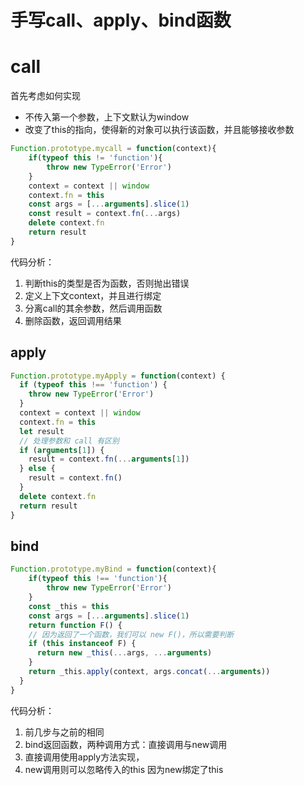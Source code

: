# 手写call、apply、bind函数

# call

首先考虑如何实现

* 不传入第一个参数，上下文默认为window
* 改变了this的指向，使得新的对象可以执行该函数，并且能够接收参数

~~~js
Function.prototype.mycall = function(context){
    if(typeof this != 'function'){
        throw new TypeError('Error')
    }
    context = context || window
    context.fn = this
    const args = [...arguments].slice(1)
    const result = context.fn(...args)
    delete context.fn
    return result
}
~~~

代码分析：

1. 判断this的类型是否为函数，否则抛出错误
2. 定义上下文context，并且进行绑定
3. 分离call的其余参数，然后调用函数
4. 删除函数，返回调用结果

## apply

~~~js
Function.prototype.myApply = function(context) {
  if (typeof this !== 'function') {
    throw new TypeError('Error')
  }
  context = context || window
  context.fn = this
  let result
  // 处理参数和 call 有区别
  if (arguments[1]) {
    result = context.fn(...arguments[1])
  } else {
    result = context.fn()
  }
  delete context.fn
  return result
}
~~~

## bind

~~~js
Function.prototype.myBind = function(context){
    if(typeof this !== 'function'){
        throw new TypeError('Error')
    }
    const _this = this
    const args = [...arguments].slice(1)
    return function F() {
    // 因为返回了一个函数，我们可以 new F()，所以需要判断
    if (this instanceof F) {
      return new _this(...args, ...arguments)
    }
    return _this.apply(context, args.concat(...arguments))
  }
}
~~~

代码分析：

1. 前几步与之前的相同
2. bind返回函数，两种调用方式：直接调用与new调用
3. 直接调用使用apply方法实现，
4. new调用则可以忽略传入的this  因为new绑定了this